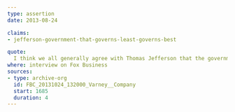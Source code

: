 ```yaml
---
type: assertion
date: 2013-08-24

claims:
- jefferson-government-that-governs-least-governs-best

quote:
  I think we all generally agree with Thomas Jefferson that the government that does best governs least.
where: interview on Fox Business
sources:
- type: archive-org
  id: FBC_20131024_132000_Varney__Company
  start: 1685
  duration: 4
---
```

